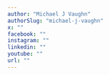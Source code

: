 ```yaml
---
author: "Michael J Vaughn"
authorSlug: "michael-j-vaughn"
x: ""
facebook: ""
instagram: ""
linkedin: ""
youtube: ""
url: ""
---
```

